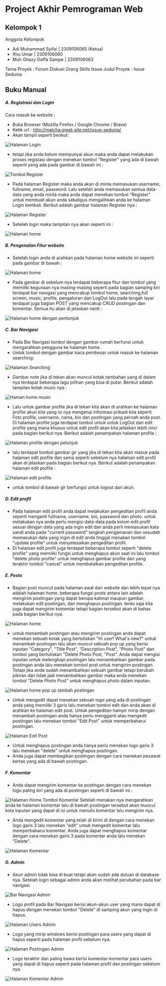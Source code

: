 # Project Akhir Pemrograman Web

## Kelompok 1

Anggota Kelompok

- Adi Muhammad Syifai | 2309106065 (Ketua)
- Ifnu Umar | 2309106060
- Muh Ghazy Daffa Sampe | 2309106063

Tema Proyek : Forum Diskusi Orang Skills Issue
Judul Proyek : Issue Sedunia

## Buku Manual

##### A. Registrasi dan Login

Cara masuk ke website :

- Buka Browser (Mozilla Firefox / Google Chrome / Brave)
- Ketik url : http://matcha.great-site.net/issue-sedunia/
- Akan tampil seperti berikut:

![Halaman Login](img/Manual_Book/1.png)

- tetapi jika anda belum mempunyai akun maka anda dapat melakukan proses registasi dengan menekan tombol "Register" yang ada di bawah seperti yang ada pada gambar di bawah ini :

![Tombol Register](img/Manual_Book/2.png)

- Pada halaman Register maka anda akan di minta memasukan username, fullname, email, password. Lalu setelah anda memasukan semua data-data yang anda minta maka anda dapat menekan tombol "Register" untuk membuat akun anda sekaligus mengalihkan anda ke halaman Login kembali. Berikut adalah gambar halaman Register nya :

![Halaman Register](img/Manual_Book/3.png)

- Setelah login maka tampilan nya akan seperti ini :

![Halaman home](img/Manual_Book/4.png)

##### B. Pengenalan Fitur website

- Setelah login anda di arahkan pada halaman home website ini seperti pada gambar di bawah :

![Halaman home](img/Manual_Book/4.png)

- Pada gambar di sebelum nya terdapat beberapa fitur dan tombol yang memiliki kegunaan nya masing-masing seperti pada bagian samping kiri terdapat bar navigasi yang mencakup tombol home, searching,full screen, music, profile, pengaturan dan LogOut lalu pada tengah layar terdapat juga bagian POST yang mencakup CRUD postingan dan komentar. Semua itu akan di jelaskan nanti :

![Halaman home dengan pentunjuk](img/Manual_Book/5.png)

##### C. Bar Navigasi

- Pada Bar Navigasi tombol dengan gambar rumah berfunsi untuk mengarahkan pengguna ke halaman home.
- Untuk tombol dengan gambar kaca pembesar untuk masuk ke halaman searching:

![Halaman Searching](img/Manual_Book/6.png)

- Gambar note jika di tekan akan muncul kotak tambahan yang di dalam nya terdapat beberapa lagu pilihan yang bisa di putar. Berikut adalah tampilan kotak music nya :

![Haman home music](img/Manual_Book/7.png)

- Lalu untuk gambar profile jika di tekan kita akan di arahkan ke halaman profile akun kita yang isi nya mengenai informasi pribadi kita seperti Foto profile, username, nama, bio dan postingan yang pernah anda post. Di halaman profile juga terdapat tombol untuk untuk LogOut dan edit profile yang mana khusus untuk edit profil akan kita jelaskan lebih rinci pada bagian berikut nya. Berikut adalah penampakan halaman profile :

![Halaman profile dengan petunjuk](img/Manual_Book/8.png)

- lalu terdapat tombol gambar gir yang jika di tekan kita akan masuk pada halaman edit profile dan sama seperti sebelum nya halaman edit profil akan di jelaskan pada bagian berikut nya. Berikut adalah penampakan halaman edit profile :

![Halaman edit profile](img/Manual_Book/9.png)

- untuk tombol di bawah gir berfungsi untuk logout dari akun.

##### D. Edit profil

- Pada halaman edit profil anda dapat melakukan pengeditan profil anda seperti menganti fullname, username, bio, password dan photo. untuk melakukan nya anda perlu mengisi data-data pada kolom edit profil sesuai dengan data yang ada ingin edit dan anda perli memasukan kata sandi anda pada "current password" langkah pengamanan dan sesudah memasukan data yang ingin di edit anda tinggal menakan tombol "update profile" untuk menyelesaikan pengeditan profil.
- Di halaman edit profil juga terdapat beberapa tombol seperti "delete profile" yang memiliki fungsi untuk menghapus akun saat ini lalu tombol "delete photo profile" untuk menghapus gambar profile dan yang terakhir tombol "cancel" untuk membatalkan pengeditan profile.

##### E. Posts

- Bagian post muncul pada halaman awal dari website dan lebih tepat nya adalah halaman home. beberapa fungsi posts antara lain adalah mengirim postingan yang dapat berupa kalimat maupun gambar, melakukan edit postingan, dan menghapus postingan. tentu saja kita juga dapat mengirim komentar tetapi bagian tersebut akan di bahas pada bagian berikut nya.

![Halaman home](img/Manual_Book/10.png)

- untuk menambah postingan atau mengirim postingan anda dapat menekan sebuah kotak yang bertuliskan "Hi user! What's new?" untuk menambah postingan lalu akan muncul sebuah pop up yang berisi inputan "Category", "Title Post", "Description Post", "Photo Post" dan tombol yang bertuliskan "Delete Photo Post, "Post". Anda dapat mengisi inputan untuk melengkapi postingan lalu menambahkan gambar pada postingan anda lalu menekan tombol post untuk mengirim postingan. Tetapi jika anda sudah menambahkan sebuah gambar tetapi berubah pikiran dan tidak jadi menambahkan gambar maka anda menekan tombol "Delete Photo Post" untuk menghapus photo dalam inputan.

![Halaman home pop up tambah postingan](img/Manual_Book/11.png)

- Untuk mengedit dapat menekan sebuah logo yang ada di postingan anda yang memiliki 3 garis lalu menekan tombol edit dan anda akan di arahkan ke halaman edit post. Untuk pengeditan hampir mirip dengan menambah postingan anda hanya perlu mengganti atau mengedit postingan lalu menekan tombol "Edit Post" untuk memperbaharui postingan.

![Halaman Edit Post](img/Manual_Book/12.png)

- Untuk menghapus postingan anda hanya perlu menekan logo garis 3 lalu menekan "delete" untuk menghapus postingan.
- Anda juga dapat membagikan postingan dengan cara menekan pesawat kertas yang ada di bawah postingan.

##### F. Komentar

- Anda dapat mengirim komentar ke postingan dengan cara menekan logo paling kiri yang ada di postingan seperti di bawah ini :

![Halaman Home Tombol Komentar](img/Manual_Book/13.png)
Setelah menakan nya mengarahkan anda ke halaman komentar lalu di bawah postingan tersebut akan muncul kota inputan yang dapat di isi untuk menulis komentar lalu mengirim nya.

- Anda mengedit komentar yang telah di kirim di dengan cara menekan logo garis 3 lalu menekan "edit" untuk mengedit komentar lalu memperbaharui komentar. Anda juga dapat menghapus komentar dengan cara menekan garis 3 pada komentar anda lalu menekan "Delete".

![Halaman Komentar](img/Manual_Book/14.png)

##### G. Admin

- Akun admin tidak bisa di buat tetapi akan sudah ada duluan di database nya. Setelah login sebagai admin anda akan melihat perubahan pada bar navigasi.

![Bar Navigasi Admin](img/Manual_Book/15.png)

- Logo profil pada Bar Navigasi berisi akun-akun user yang mana dapat di hapus dengan menekan tombol "Delete" di samping akun yang ingin di hapus.

![Halaman Users Admin](img/Manual_Book/16.png)

- Logo yang mirip windows berisi postingan para users yang dapat di hapus seperti pada halaman profil sebelum nya.

![Halaman Postingan Admin](img/Manual_Book/17.png)

- Logo terakhir dan paling bawa berisi komentar-komentar para users yang dapat di hapus seperti pada halaman profil dan postingan sebelum nya.

![Halaman Komentar Admin](img/Manual_Book/18.png)
